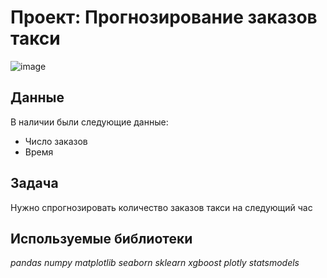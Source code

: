 # Проект: Прогнозирование заказов такси

![image](https://user-images.githubusercontent.com/43203558/185769004-214a3836-3edb-4e0a-b7d1-bdb84f5c6efc.png)

## Данные

В наличии были следующие данные:
- Число заказов
- Время

## Задача

Нужно спрогнозировать количество заказов такси на следующий час

## Используемые библиотеки
*pandas* *numpy* *matplotlib* *seaborn* *sklearn* *xgboost* *plotly* *statsmodels*

